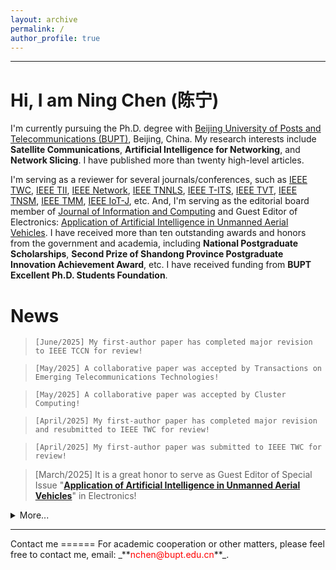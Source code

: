 ```yaml
---
layout: archive
permalink: /
author_profile: true
---
```


---

Hi, I am Ning Chen (陈宁)
======
I'm currently pursuing the Ph.D. degree with [Beijing University of Posts and Telecommunications (BUPT)](https://www.bupt.edu.cn/), Beijing, China. My research interests include **Satellite Communications**, **Artificial Intelligence for Networking**, and **Network Slicing**. I have published more than twenty high-level articles. 

I'm serving as a reviewer for several journals/conferences, such as [IEEE TWC](https://ieeexplore.ieee.org/xpl/RecentIssue.jsp?punumber=7693), [IEEE TII](https://ieeexplore.ieee.org/xpl/RecentIssue.jsp?punumber=9424), [IEEE Network](https://ieeexplore.ieee.org/xpl/RecentIssue.jsp?punumber=65), [IEEE TNNLS](https://ieeexplore.ieee.org/xpl/RecentIssue.jsp?punumber=5962385), [IEEE T-ITS](https://ieeexplore.ieee.org/xpl/RecentIssue.jsp?punumber=6979), [IEEE TVT](https://ieeexplore.ieee.org/xpl/RecentIssue.jsp?punumber=25), [IEEE TNSM](https://ieeexplore.ieee.org/xpl/RecentIssue.jsp?punumber=4275028), [IEEE TMM](https://ieeexplore.ieee.org/xpl/RecentIssue.jsp?punumber=6046), [IEEE IoT-J](https://ieeexplore.ieee.org/xpl/RecentIssue.jsp?punumber=6488907), etc. And, I'm serving as the editorial board member of [Journal of Information and Computing](https://www.hkstmpress.com/journals/JIC/) and Guest Editor of Electronics: [Application of Artificial Intelligence in Unmanned Aerial Vehicles](https://www.mdpi.com/journal/electronics/special_issues/FW7A5WF45P). I have received more than ten outstanding awards and honors from the government and academia, including **National Postgraduate Scholarships**, **Second Prize of Shandong Province Postgraduate Innovation Achievement Award**, etc. I have received funding from **BUPT Excellent Ph.D. Students Foundation**.

News
======

> `[June/2025] My first-author paper has completed major revision to IEEE TCCN for review!`

> `[May/2025] A collaborative paper was accepted by Transactions on Emerging Telecommunications Technologies!`

> `[May/2025] A collaborative paper was accepted by Cluster Computing!`

> `[April/2025] My first-author paper has completed major revision and resubmitted to IEEE TWC for review!`

> `[April/2025] My first-author paper was submitted to IEEE TWC for review!`

> [March/2025] It is a great honor to serve as Guest Editor of Special Issue "[**Application of Artificial Intelligence in Unmanned Aerial Vehicles**](https://www.mdpi.com/journal/electronics/special_issues/FW7A5WF45P)" in Electronics!

<details>
<summary>More...</summary>
<div markdown="1">

> `[March/2025] My first-author paper received a major revision decision from IEEE TWC!`

> `[January/2025] A collaborative paper was accepted by Sensors!`

> `[December/2024] My first-author paper was submitted to IEEE TCCN for review!`

> `[December/2024] My paper was accepted by IEEE IoT-J!`

> `[November/2024] A collaborative paper was submitted by IEEE TNSE!`

> `[September/2024] A collaborative paper was accepted by IEEE TNSM!`

> `[September/2024] My first-author paper was submitted to IEEE TWC for review!`

> `[August/2024] A collaborative paper was accepted by Automated Software Engineering!`

> `[July/2024] My paper was accepted by IEEE COMST!`

> `[June/2024] A collaborative paper was accepted by China Communications!`

> `[May/2024] I received funding for BUPT Excellent Ph.D. Students Foundation!`

> `[January/2024] My paper was accepted by IEEE Network!`

> `[January/2024] My paper was accepted by IEEE TII!`

</div>
</details>
<hr>
Contact me
======
For academic cooperation or other matters, please feel free to contact me, email: _**<font color=red>nchen@bupt.edu.cn</font>**_.


